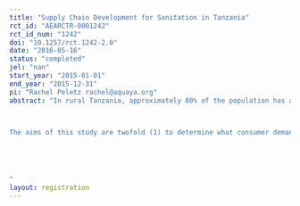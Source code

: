 ```yaml
---
title: "Supply Chain Development for Sanitation in Tanzania"
rct_id: "AEARCTR-0001242"
rct_id_num: "1242"
doi: "10.1257/rct.1242-2.0"
date: "2016-05-16"
status: "completed"
jel: "nan"
start_year: "2015-01-01"
end_year: "2015-12-31"
pi: "Rachel Peletz rachel@aquaya.org"
abstract: "In rural Tanzania, approximately 80% of the population has access to some sort of basic latrine, though the majority of these latrines do not meet the UNICEF-WHO Joint Monitoring Programme (JMP) definitions of improved.  The low quality of most rural sanitation facilities contributes to poor public health and, thereby, hinders economic growth.  To address these concerns, the Government of Tanzania launched the National Sanitation Campaign to increase the proportion of rural households with improved sanitation. Latrine slabs (SanPlats) were designed at relatively low-cost and introduced to provide a smooth, easily cleaned, and safe opening for pit latrines. Several sanitation campaigns have promoted demand for SanPlats; however, efficient systems for supplying SanPlats currently do not exist in Tanzania.  

The aims of this study are twofold (1) to determine what consumer demand is for latrine slabs at various price points and whether demand at a given price point increases through community exposure and/or sensitization campaigns and (2) to assess potential involvement of private business operators in the improved sanitation supply chain for increasing the availability of latrine slabs to rural Tanzanian households.


"
layout: registration
---
```


